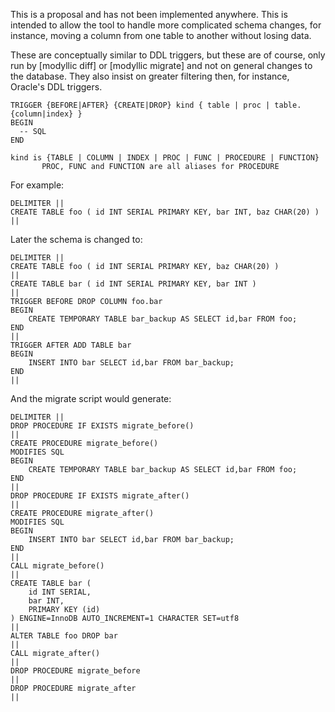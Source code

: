 This is a proposal and has not been implemented anywhere.  This is intended
to allow the tool to handle more complicated schema changes, for instance,
moving a column from one table to another without losing data.

These are conceptually similar to DDL triggers, but these are of course,
only run by [modyllic diff] or [modyllic migrate] and not on general changes to the
database.  They also insist on greater filtering then, for instance,
Oracle's DDL triggers.

    TRIGGER {BEFORE|AFTER} {CREATE|DROP} kind { table | proc | table.{column|index} }
    BEGIN
      -- SQL
    END

    kind is {TABLE | COLUMN | INDEX | PROC | FUNC | PROCEDURE | FUNCTION}
           PROC, FUNC and FUNCTION are all aliases for PROCEDURE

For example:

    DELIMITER ||
    CREATE TABLE foo ( id INT SERIAL PRIMARY KEY, bar INT, baz CHAR(20) )
    ||

Later the schema is changed to:

    DELIMITER ||
    CREATE TABLE foo ( id INT SERIAL PRIMARY KEY, baz CHAR(20) )
    ||
    CREATE TABLE bar ( id INT SERIAL PRIMARY KEY, bar INT )
    ||
    TRIGGER BEFORE DROP COLUMN foo.bar
    BEGIN
        CREATE TEMPORARY TABLE bar_backup AS SELECT id,bar FROM foo;
    END
    ||
    TRIGGER AFTER ADD TABLE bar
    BEGIN
        INSERT INTO bar SELECT id,bar FROM bar_backup;
    END
    ||

And the migrate script would generate:

    DELIMITER ||
    DROP PROCEDURE IF EXISTS migrate_before()
    ||
    CREATE PROCEDURE migrate_before()
    MODIFIES SQL
    BEGIN
        CREATE TEMPORARY TABLE bar_backup AS SELECT id,bar FROM foo;
    END
    ||
    DROP PROCEDURE IF EXISTS migrate_after()
    ||
    CREATE PROCEDURE migrate_after()
    MODIFIES SQL
    BEGIN
        INSERT INTO bar SELECT id,bar FROM bar_backup;
    END
    ||
    CALL migrate_before()
    ||
    CREATE TABLE bar (
        id INT SERIAL,
        bar INT,
        PRIMARY KEY (id)
    ) ENGINE=InnoDB AUTO_INCREMENT=1 CHARACTER SET=utf8
    ||
    ALTER TABLE foo DROP bar
    ||
    CALL migrate_after()
    ||
    DROP PROCEDURE migrate_before
    ||
    DROP PROCEDURE migrate_after
    ||
